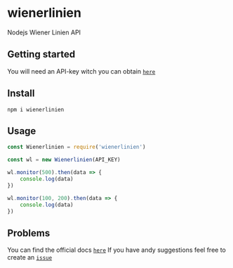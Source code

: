 # wienerlinien

Nodejs Wiener Linien API

## Getting started
You will need an API-key witch you can obtain [`here`](https://go.gv.at/l9ogdechtzeitdatenwienerlinienkeyanforderung)

## Install

```
npm i wienerlinien
```

## Usage

```javascript
const Wienerlinien = require('wienerlinien')

const wl = new Wienerlinien(API_KEY)

wl.monitor(500).then(data => {
	console.log(data)
})

wl.monitor(100, 200).then(data => {
	console.log(data)
})
```

## Problems
You can find the official docs [`here`](https://go.gv.at/l9ogdechtzeitdatenwienerliniendokumentation)
If you have andy suggestions feel free to create an [`issue`](https://github.com/ulrichformann/wienerlinien/issues/new)
